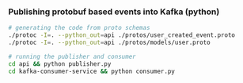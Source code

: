 ### Publishing protobuf based events into Kafka (python)

```bash
# generating the code from proto schemas
./protoc -I=. --python_out=api ./protos/user_created_event.proto
./protoc -I=. --python_out=api ./protos/models/user.proto

# running the publisher and consumer
cd api && python publisher.py
cd kafka-consumer-service && python consumer.py
```
